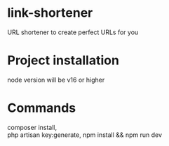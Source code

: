 # link-shortener
URL shortener to create perfect URLs for you
# Project installation
node version will be v16 or higher
# Commands  
composer install,  
php artisan key:generate, 
npm install && npm run dev
